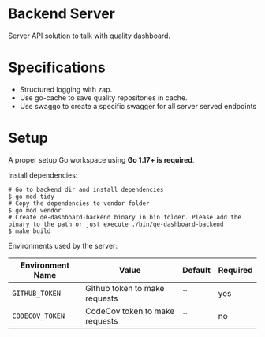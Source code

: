 # Backend Server
Server API solution to talk with quality dashboard.

# Specifications
* Structured logging with zap.
* Use go-cache to save quality repositories in cache.
* Use swaggo to create a specific swagger for all server served endpoints
# Setup

A proper setup Go workspace using **Go 1.17+ is required**.

Install dependencies:
```
# Go to backend dir and install dependencies
$ go mod tidy
# Copy the dependencies to vendor folder
$ go mod vendor
# Create qe-dashboard-backend binary in bin folder. Please add the binary to the path or just execute ./bin/qe-dashboard-backend
$ make build
```

Environments used by the server:

| Environment Name | Value | Default | Required |
| -- | -- | -- | -- |
| `GITHUB_TOKEN` | Github token to make requests | `` | yes |
| `CODECOV_TOKEN` | CodeCov token to make requests | `` | no |
